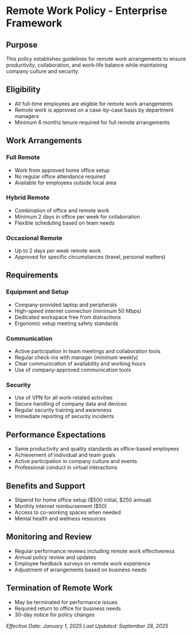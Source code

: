# Remote Work Policy - Enterprise Framework

## Purpose
This policy establishes guidelines for remote work arrangements to ensure productivity, collaboration, and work-life balance while maintaining company culture and security.

## Eligibility
- All full-time employees are eligible for remote work arrangements
- Remote work is approved on a case-by-case basis by department managers
- Minimum 6 months tenure required for full remote arrangements

## Work Arrangements

### Full Remote
- Work from approved home office setup
- No regular office attendance required
- Available for employees outside local area

### Hybrid Remote
- Combination of office and remote work
- Minimum 2 days in office per week for collaboration
- Flexible scheduling based on team needs

### Occasional Remote
- Up to 2 days per week remote work
- Approved for specific circumstances (travel, personal matters)

## Requirements

### Equipment and Setup
- Company-provided laptop and peripherals
- High-speed internet connection (minimum 50 Mbps)
- Dedicated workspace free from distractions
- Ergonomic setup meeting safety standards

### Communication
- Active participation in team meetings and collaboration tools
- Regular check-ins with manager (minimum weekly)
- Clear communication of availability and working hours
- Use of company-approved communication tools

### Security
- Use of VPN for all work-related activities
- Secure handling of company data and devices
- Regular security training and awareness
- Immediate reporting of security incidents

## Performance Expectations
- Same productivity and quality standards as office-based employees
- Achievement of individual and team goals
- Active participation in company culture and events
- Professional conduct in virtual interactions

## Benefits and Support
- Stipend for home office setup ($500 initial, $250 annual)
- Monthly internet reimbursement ($50)
- Access to co-working spaces when needed
- Mental health and wellness resources

## Monitoring and Review
- Regular performance reviews including remote work effectiveness
- Annual policy review and updates
- Employee feedback surveys on remote work experience
- Adjustment of arrangements based on business needs

## Termination of Remote Work
- May be terminated for performance issues
- Required return to office for business needs
- 30-day notice for policy changes

*Effective Date: January 1, 2025*
*Last Updated: September 28, 2025*
